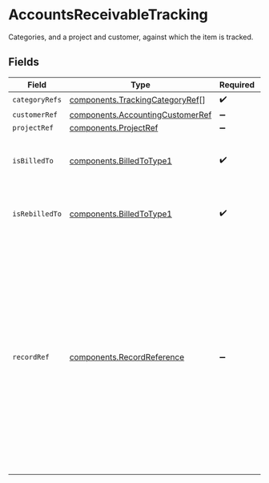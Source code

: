 # AccountsReceivableTracking

Categories, and a project and customer, against which the item is tracked.


## Fields

| Field                                                                                                                                                                                                                                                   | Type                                                                                                                                                                                                                                                    | Required                                                                                                                                                                                                                                                | Description                                                                                                                                                                                                                                             |
| ------------------------------------------------------------------------------------------------------------------------------------------------------------------------------------------------------------------------------------------------------- | ------------------------------------------------------------------------------------------------------------------------------------------------------------------------------------------------------------------------------------------------------- | ------------------------------------------------------------------------------------------------------------------------------------------------------------------------------------------------------------------------------------------------------- | ------------------------------------------------------------------------------------------------------------------------------------------------------------------------------------------------------------------------------------------------------- |
| `categoryRefs`                                                                                                                                                                                                                                          | [components.TrackingCategoryRef](../../models/components/trackingcategoryref.md)[]                                                                                                                                                                      | :heavy_check_mark:                                                                                                                                                                                                                                      | N/A                                                                                                                                                                                                                                                     |
| `customerRef`                                                                                                                                                                                                                                           | [components.AccountingCustomerRef](../../models/components/accountingcustomerref.md)                                                                                                                                                                    | :heavy_minus_sign:                                                                                                                                                                                                                                      | N/A                                                                                                                                                                                                                                                     |
| `projectRef`                                                                                                                                                                                                                                            | [components.ProjectRef](../../models/components/projectref.md)                                                                                                                                                                                          | :heavy_minus_sign:                                                                                                                                                                                                                                      | N/A                                                                                                                                                                                                                                                     |
| `isBilledTo`                                                                                                                                                                                                                                            | [components.BilledToType1](../../models/components/billedtotype1.md)                                                                                                                                                                                    | :heavy_check_mark:                                                                                                                                                                                                                                      | Defines if the bill or bill credit note is billed/rebilled to a project.                                                                                                                                                                                |
| `isRebilledTo`                                                                                                                                                                                                                                          | [components.BilledToType1](../../models/components/billedtotype1.md)                                                                                                                                                                                    | :heavy_check_mark:                                                                                                                                                                                                                                      | Defines if the bill or bill credit note is billed/rebilled to a project.                                                                                                                                                                                |
| `recordRef`                                                                                                                                                                                                                                             | [components.RecordReference](../../models/components/recordreference.md)                                                                                                                                                                                | :heavy_minus_sign:                                                                                                                                                                                                                                      | Links the current record to the underlying record or data type that created it. <br/><br/>For example, if a journal entry is generated based on an invoice, this property allows you to connect the journal entry to the underlying invoice in our data model.  |